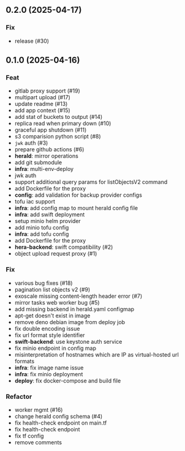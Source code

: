 ## 0.2.0 (2025-04-17)

### Fix

- release (#30)

## 0.1.0 (2025-04-16)

### Feat

- gitlab proxy support (#19)
- multipart upload (#17)
- update readme (#13)
- add app context (#15)
- add stat of buckets to output (#14)
- replica read when primary down (#10)
- graceful app shutdown (#11)
- s3 comparision python script (#8)
- `jwk` auth (#3)
- prepare github actions (#6)
- **herald**: mirror operations
- add git submodule
- **infra**: multi-env-deploy
- jwk auth
- support additional query params for listObjectsV2 command
- add Dockerfile for the proxy
- **config**: add validation for backup provider configs
- tofu iac support
- **infra**: add config map to mount herald config file
- **infra**: add swift deployment
- setup minio helm provider
- add minio tofu config
- **infra**: add tofu config
- add Dockerfile for the proxy
- **hera-backend**: swift compatibility (#2)
- object upload request proxy (#1)

### Fix

- various bug fixes (#18)
- pagination list objects v2 (#9)
- exoscale missing content-length header error (#7)
- mirror tasks web worker bug (#5)
- add missing backend in herald.yaml configmap
- apt-get doesn't exist in image
- remove deno debian image from deploy job
- fix double encoding issue
- fix url format style identifier
- **swift-backend**: use keystone auth service
- fix minio endpoint in config map
- misinterpretation of hostnames which are IP as virtual-hosted url formats
- **infra**: fix image name issue
- **infra**: fix minio deployment
- **deploy**: fix docker-compose and build file

### Refactor

- worker mgmt (#16)
- change herald config schema (#4)
- fix health-check endpoint on main.tf
- fix health-check endpoint
- fix tf config
- remove comments
